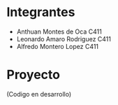 # Integrantes
- Anthuan Montes de Oca C411
- Leonardo Amaro Rodriguez C411
- Alfredo Montero Lopez C411

# Proyecto
(Codigo en desarrollo)